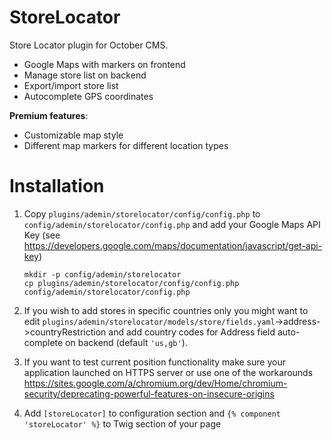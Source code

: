 # StoreLocator
Store Locator plugin for October CMS.

* Google Maps with markers on frontend
* Manage store list on backend
* Export/import store list
* Autocomplete GPS coordinates

__Premium features__:
* Customizable map style
* Different map markers for different location types


# Installation
1. Copy `plugins/ademin/storelocator/config/config.php` to `config/ademin/storelocator/config.php`
and add your Google Maps API Key (see https://developers.google.com/maps/documentation/javascript/get-api-key)
    ```
    mkdir -p config/ademin/storelocator
    cp plugins/ademin/storelocator/config/config.php config/ademin/storelocator/config.php
    ```

2. If you wish to add stores in specific countries only you might want to edit 
`plugins/ademin/storelocator/models/store/fields.yaml`->address->countryRestriction
and add country codes for Address field auto-complete on backend (default `'us,gb'`).

3. If you want to test current position functionality make sure your application launched on HTTPS server or use one of the workarounds 
https://sites.google.com/a/chromium.org/dev/Home/chromium-security/deprecating-powerful-features-on-insecure-origins

4. Add `[storeLocator]` to configuration section and `{% component 'storeLocator' %}` to Twig section of your page